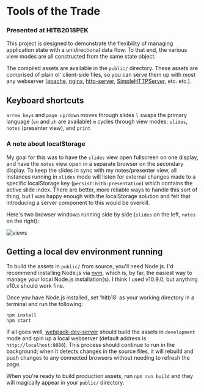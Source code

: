 # Tools of the Trade
### Presented at HITB2018PEK

This project is designed to demonstrate the flexibility of managing application state with a unidirectional data flow. To that end, the various view modes are all constructed from the same state object.

The compiled assets are available in the `public/` directory. These assets are comprised of plain ol' client-side files, so you can serve them up with most any webserver ([apache](https://httpd.apache.org/), [nginx](https://www.nginx.com/), [http-server](https://www.npmjs.com/package/http-server), [SimpleHTTPServer](https://developer.mozilla.org/en-US/docs/Learn/Common_questions/set_up_a_local_testing_server#Running_a_simple_local_HTTP_server), etc. etc.).

## Keyboard shortcuts

`arrow keys` and `page up/down` moves through slides
`l` swaps the primary language (`en` and `zh` are available)
`m` cycles through view modes: `slides`, `notes` (presenter view), and `print`

### A note about localStorage

My goal for this was to have the `slides` view open fullscreen on one display, and have the `notes` view open in a separate browser on the secondary display. To keep the slides in sync with my notes/presenter view, all instances running in `slides` mode will listen for external changes made to a specific localStorage key (`persist:hitb:presentation`) which contains the active slide index. There are better, more reliable ways to handle this sort of thing, but I was happy enough with the localStorage solution and felt that introducing a server component to this would be overkill.

Here's two browser windows running side by side (`slides` on the left, `notes` on the right):

![views](https://i.imgur.com/NNk7j8J.png "Slides/Notes views")

## Getting a local dev environment running

To build the assets in `public/` from source, you'll need Node.js. I'd recommend installing Node.js via [nvm](https://github.com/creationix/nvm), which is, by far, the easiest way to manage your local Node.js installation(s). I think I used v10.9.0, but anything v10.x should work fine. 

Once you have Node.js installed, set 'hitb18' as your working directory in a terminal and run the following:

```
npm install
npm start
```

If all goes well, [webpack-dev-server](https://github.com/webpack/webpack-dev-server) should build the assets in `development` mode and spin up a local webserver (default address is `http://localhost:8080`). This process should continue to run in the background; when it detects changes in the source files, it will rebuild and push changes to any connected browsers without needing to refresh the page.

When you're ready to build production assets, run `npm run build` and they will magically appear in your `public/` directory.
